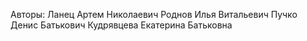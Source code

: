 Авторы:
Ланец Артем Николаевич
Роднов Илья Витальевич
Пучко Денис Батькович
Кудрявцева Екатерина Батьковна 